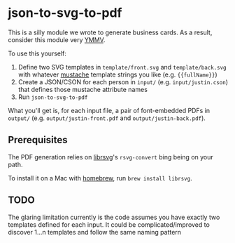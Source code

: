 # json-to-svg-to-pdf

This is a silly module we wrote to generate business cards. As a result,
consider this module very
[YMMV](https://en.wiktionary.org/wiki/your_mileage_may_vary).

To use this yourself:

1. Define two SVG templates in `template/front.svg` and `template/back.svg` with
   whatever [mustache](https://mustache.github.io) template strings you like
   (e.g. `{{fullName}}`)
2. Create a JSON/CSON for each person in `input/` (e.g. `input/justin.cson`)
   that defines those mustache attribute names
3. Run `json-to-svg-to-pdf`

What you'll get is, for each input file, a pair of font-embedded PDFs in
`output/` (e.g.
`output/justin-front.pdf` and `output/justin-back.pdf`).

## Prerequisites

The PDF generation relies on [librsvg](https://github.com/GNOME/librsvg)'s
`rsvg-convert` bing being on your path.

To install it on a Mac with [homebrew](https://brew.sh), run `brew install
librsvg`.

## TODO

The glaring limitation currently is the code assumes you have exactly two
templates defined for each input. It could be complicated/improved to discover
1…n templates and follow the same naming pattern
